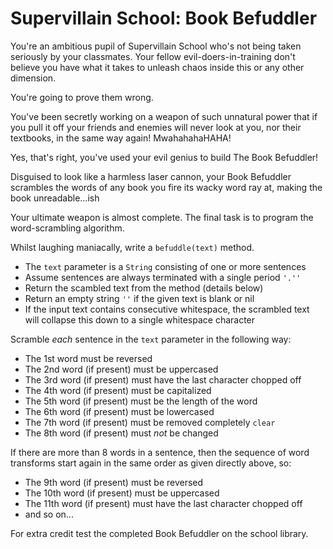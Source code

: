 # Supervillain School: Book Befuddler

You're an ambitious pupil of Supervillain School who's not being taken seriously by your classmates. Your fellow evil-doers-in-training don't believe you have what it takes to unleash chaos inside this or any other dimension.

You're going to prove them wrong.

You've been secretly working on a weapon of such unnatural power that if you pull it off your friends and enemies will never look at you, nor their textbooks, in the same way again! MwahahahaHAHA!

Yes, that's right, you've used your evil genius to build The Book Befuddler!

Disguised to look like a harmless laser cannon, your Book Befuddler scrambles the words of any book you fire its wacky word ray at, making the book unreadable...ish

Your ultimate weapon is almost complete. The final task is to program the word-scrambling algorithm.

Whilst laughing maniacally, write a `befuddle(text)` method.

- The `text` parameter is a `String` consisting of one or more sentences
- Assume sentences are always terminated with a single period `'.''`
- Return the scambled text from the method (details below)
- Return an empty string `''` if the given text is blank or nil
- If the input text contains consecutive whitespace, the scrambled text will collapse this down to a single whitespace character

Scramble *each* sentence in the `text` parameter in the following way:

- The 1st word must be reversed
- The 2nd word (if present) must be uppercased
- The 3rd word (if present) must have the last character chopped off
- The 4th word (if present) must be capitalized
- The 5th word (if present) must be the length of the word
- The 6th word (if present) must be lowercased
- The 7th word (if present) must be removed completely `clear`
- The 8th word (if present) must *not* be changed

If there are more than 8 words in a sentence, then the sequence of word transforms start again in the same order as given directly above, so:

- The 9th word (if present) must be reversed
- The 10th word (if present) must be uppercased
- The 11th word (if present) must have the last character chopped off
- and so on...

For extra credit test the completed Book Befuddler on the school library.

